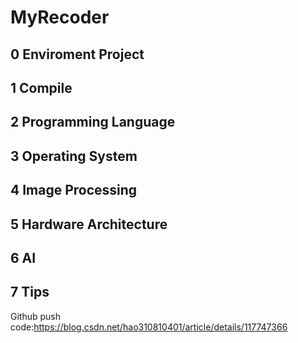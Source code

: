 # MyRecoder

## 0 Enviroment Project

## 1 Compile

## 2 Programming Language

## 3 Operating System

## 4 Image Processing

## 5 Hardware Architecture

## 6 AI
 
## 7 Tips

Github push code:https://blog.csdn.net/hao310810401/article/details/117747366
